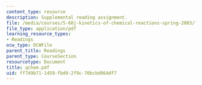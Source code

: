 ```yaml
---
content_type: resource
description: Supplemental reading assignment.
file: /media/courses/5-68j-kinetics-of-chemical-reactions-spring-2003/ff749b711459fbd92f9c70bcbd064df7_qchem.pdf
file_type: application/pdf
learning_resource_types:
- Readings
ocw_type: OCWFile
parent_title: Readings
parent_type: CourseSection
resourcetype: Document
title: qchem.pdf
uid: ff749b71-1459-fbd9-2f9c-70bcbd064df7
---
```

